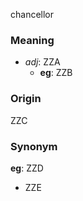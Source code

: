 chancellor
### Meaning
+ _adj_: ZZA
	+ __eg__: ZZB

### Origin

ZZC

### Synonym

__eg__: ZZD

+ ZZE


